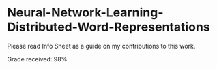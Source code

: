 # Neural-Network-Learning-Distributed-Word-Representations

Please read Info Sheet as a guide on my contributions to this work. 

Grade received: 98%

